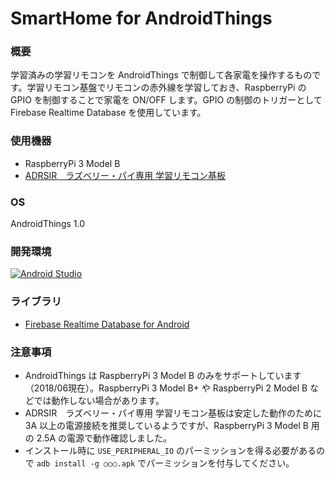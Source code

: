 # SmartHome for AndroidThings

### 概要
学習済みの学習リモコンを AndroidThings で制御して各家電を操作するものです。学習リモコン基盤でリモコンの赤外線を学習しておき、RaspberryPi の GPIO を制御することで家電を ON/OFF します。GPIO の制御のトリガーとして Firebase Realtime Database を使用しています。

### 使用機器
* RaspberryPi 3 Model B
* [ADRSIR　ラズベリー・パイ専用 学習リモコン基板](http://bit-trade-one.co.jp/product/module/adrsir/)

### OS
AndroidThings 1.0

### 開発環境
[![Android Studio](https://img.shields.io/badge/AndroidStudio-3.1.3-blue.svg)](https://developer.android.com/studio/)

### ライブラリ
* [Firebase Realtime Database for Android](https://firebase.google.com/docs/database/android/start/?authuser=0)

### 注意事項
* AndroidThings は RaspberryPi 3 Model B のみをサポートしています（2018/06現在）。RaspberryPi 3 Model B+ や RaspberryPi 2 Model B などでは動作しない場合があります。
* ADRSIR　ラズベリー・パイ専用 学習リモコン基板は安定した動作のために 3A 以上の電源接続を推奨しているようですが、RaspberryPi 3 Model B 用の 2.5A の電源で動作確認しました。
* インストール時に ```USE_PERIPHERAL_IO``` のパーミッションを得る必要があるので ```adb install -g ○○○.apk``` でパーミッションを付与してください。
